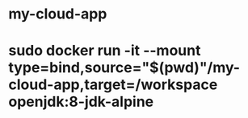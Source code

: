 # my-cloud-app

# sudo docker run -it --mount type=bind,source="$(pwd)"/my-cloud-app,target=/workspace openjdk:8-jdk-alpine
